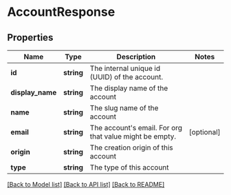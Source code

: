 # AccountResponse

## Properties
Name | Type | Description | Notes
------------ | ------------- | ------------- | -------------
**id** | **string** | The internal unique id (UUID) of the account. | 
**display_name** | **string** | The display name of the account | 
**name** | **string** | The slug name of the account | 
**email** | **string** | The account&#39;s email. For org that value might be empty. | [optional] 
**origin** | **string** | The creation origin of this account | 
**type** | **string** | The type of this account | 

[[Back to Model list]](../README.md#documentation-for-models) [[Back to API list]](../README.md#documentation-for-api-endpoints) [[Back to README]](../README.md)


